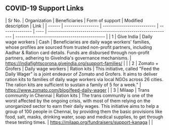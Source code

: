 ## COVID-19 Support Links

| Sr No. | Organization      | Beneficiaries              | Form of support | Modified description                                         | Link                                                         |
| ------ | ----------------- | -------------------------- | --------------- | ---- | ------------------------------------------------------------ | -------------------------------------------- |
| 1      | Give India        | Daily wage workers         | Cash            |  Beneficiaries are daily wage workers' families, whose profiles are sourced from trusted non-profit partners, including Aadhar & Ration card details. Funds are disbursed through non-profit partners, adhering to GiveIndia's governance mechanisms. | https://indiafightscorona.giveindia.org/support-families/    |                                              |
| 2      | Zomato  + Grofers | Daily wage workers         | Ration kits     | This initiative, called "Feed the Daily Wager" is a joint endeavor of Zomato and Grofers. It aims to deliver ration kits to families of daily wage workers via local NGOs across 26 cities. The ration kits are sufficient to sustain a family of 5 for a week." | https://www.zomato.com/blog/feed-daily-wager |
| 3      | Milaap            | Trans community in Chennai | Ration kits     | The trans community is one of the worst affected by the ongoing crisis, with most of them relying on the unorganized sector to earn their daily wages. This initiative aims to help a group of 100 people in Chennai, by providing them the basic provisions like food, salt, masks, drinking water, soap and medical supplies, to get through these testing times. | https://milaap.org/fundraisers/support-kanaga                |                                              |